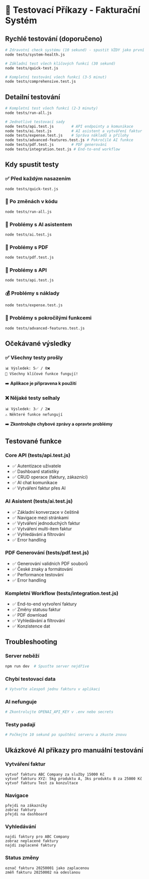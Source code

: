 # 🧪 Testovací Příkazy - Fakturační Systém

## Rychlé testování (doporučeno)
```bash
# Zdravotní check systému (10 sekund) - spustit VŽDY jako první
node tests/system-health.js

# Základní test všech klíčových funkcí (30 sekund)
node tests/quick-test.js

# Kompletní testování všech funkcí (3-5 minut)
node tests/comprehensive.test.js
```

## Detailní testování
```bash
# Kompletní test všech funkcí (2-3 minuty)
node tests/run-all.js

# Jednotlivé testovací sady
node tests/api.test.js        # API endpointy a komunikace
node tests/ai.test.js         # AI asistent a vytváření faktur
node tests/expense.test.js    # Správa nákladů a přílohy
node tests/advanced-features.test.js # Pokročilé AI funkce
node tests/pdf.test.js        # PDF generování
node tests/integration.test.js # End-to-end workflow
```

## Kdy spustit testy

### ✅ Před každým nasazením
```bash
node tests/quick-test.js
```

### 🔧 Po změnách v kódu
```bash
node tests/run-all.js
```

### 🤖 Problémy s AI asistentem
```bash
node tests/ai.test.js
```

### 📄 Problémy s PDF
```bash
node tests/pdf.test.js
```

### 🔌 Problémy s API
```bash
node tests/api.test.js
```

### 💰 Problémy s náklady
```bash
node tests/expense.test.js
```

### 🚀 Problémy s pokročilými funkcemi
```bash
node tests/advanced-features.test.js
```

## Očekávané výsledky

### ✅ Všechny testy prošly
```
📊 Výsledek: 5✅ / 0❌
🎉 Všechny klíčové funkce fungují!
```
➡️ **Aplikace je připravena k použití**

### ❌ Nějaké testy selhaly
```
📊 Výsledek: 3✅ / 2❌
⚠️ Některé funkce nefungují
```
➡️ **Zkontrolujte chybové zprávy a opravte problémy**

## Testované funkce

### Core API (tests/api.test.js)
- ✅ Autentizace uživatele
- ✅ Dashboard statistiky  
- ✅ CRUD operace (faktury, zákazníci)
- ✅ AI chat komunikace
- ✅ Vytváření faktur přes AI

### AI Asistent (tests/ai.test.js)
- ✅ Základní konverzace v češtině
- ✅ Navigace mezi stránkami
- ✅ Vytváření jednoduchých faktur
- ✅ Vytváření multi-item faktur
- ✅ Vyhledávání a filtrování
- ✅ Error handling

### PDF Generování (tests/pdf.test.js)
- ✅ Generování validních PDF souborů
- ✅ České znaky a formátování
- ✅ Performance testování
- ✅ Error handling

### Kompletní Workflow (tests/integration.test.js)
- ✅ End-to-end vytvoření faktury
- ✅ Změny statusu faktur
- ✅ PDF download
- ✅ Vyhledávání a filtrování
- ✅ Konzistence dat

## Troubleshooting

### Server neběží
```bash
npm run dev  # Spusťte server nejdříve
```

### Chybí testovací data
```bash
# Vytvořte alespoň jednu fakturu v aplikaci
```

### AI nefunguje
```bash
# Zkontrolujte OPENAI_API_KEY v .env nebo secrets
```

### Testy padají
```bash
# Počkejte 10 sekund po spuštění serveru a zkuste znovu
```

## Ukázkové AI příkazy pro manuální testování

### Vytváření faktur
```
vytvoř fakturu ABC Company za služby 15000 Kč
vytvoř fakturu XYZ: 5kg produktu A, 3ks produktu B za 25000 Kč  
vytvoř fakturu Test za konzultace
```

### Navigace
```
přejdi na zákazníky
zobraz faktury
přejdi na dashboard
```

### Vyhledávání
```
najdi faktury pro ABC Company
zobraz neplacené faktury
najdi zaplacené faktury
```

### Status změny
```
označ fakturu 20250001 jako zaplacenou
změň fakturu 20250002 na odeslanou
```